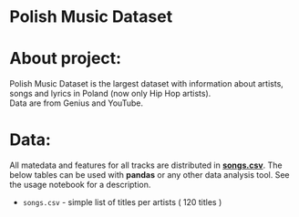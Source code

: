 # Polish Music Dataset

# About project:

Polish Music Dataset is the largest dataset with information about artists, songs and lyrics in Poland (now only Hip Hop artists).  
Data are from Genius and YouTube.  

# Data:
  All matedata and features for all tracks are distributed in **[songs.csv](https://github.com/MalarzDawid/genius-lyrics-scraper/blob/main/data/songs.csv)**.  The below tables can be used with **pandas** or any other data analysis tool. See the usage notebook for a description.  
   - `songs.csv` - simple list of titles per artists ( 120 titles )
